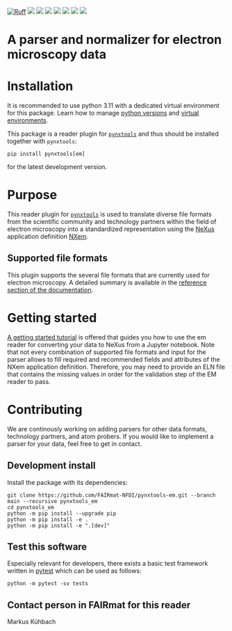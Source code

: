 [![Ruff](https://img.shields.io/endpoint?url=https://raw.githubusercontent.com/astral-sh/ruff/main/assets/badge/v2.json)](https://github.com/astral-sh/ruff)
![](https://github.com/FAIRmat-NFDI/pynxtools-em/actions/workflows/pytest.yml/badge.svg)
![](https://github.com/FAIRmat-NFDI/pynxtools-em/actions/workflows/pylint.yml/badge.svg)
![](https://github.com/FAIRmat-NFDI/pynxtools-em/actions/workflows/publish.yml/badge.svg)
![](https://img.shields.io/pypi/pyversions/pynxtools-em)
![](https://img.shields.io/pypi/l/pynxtools-em)
![](https://img.shields.io/pypi/v/pynxtools-em)
![](https://coveralls.io/repos/github/FAIRmat-NFDI/pynxtools-em/badge.svg?branch=master)

# A parser and normalizer for electron microscopy data

# Installation
It is recommended to use python 3.11 with a dedicated virtual environment for this package.
Learn how to manage [python versions](https://github.com/pyenv/pyenv) and
[virtual environments](https://realpython.com/python-virtual-environments-a-primer/).

This package is a reader plugin for [`pynxtools`](https://github.com/FAIRmat-NFDI/pynxtools) and thus should be installed together with `pynxtools`:
```shell
pip install pynxtools[em]
```

for the latest development version.

# Purpose
This reader plugin for [`pynxtools`](https://github.com/FAIRmat-NFDI/pynxtools) is used to translate diverse file formats from the scientific community and technology partners
within the field of electron microscopy into a standardized representation using the [NeXus](https://www.nexusformat.org/) application definition [NXem](https://fairmat-nfdi.github.io/nexus_definitions/classes/contributed_definitions/NXem.html#nxem).

## Supported file formats
This plugin supports the several file formats that are currently used for electron microscopy.
A detailed summary is available in the [reference section of the documentation](https://fairmat-nfdi.github.io/pynxtools-em).

# Getting started
[A getting started tutorial](https://github.com/FAIRmat-NFDI/pynxtools-em/tree/main/examples) is offered that guides you
how to use the em reader for converting your data to NeXus from a Jupyter notebook. Note that not every combination of
supported file formats and input for the parser allows to fill required and recommended fields and attributes of the NXem
application definition. Therefore, you may need to provide an ELN file that contains the missing values in order for the
validation step of the EM reader to pass.

# Contributing
We are continously working on adding parsers for other data formats, technology partners, and atom probers.
If you would like to implement a parser for your data, feel free to get in contact.

## Development install
Install the package with its dependencies:

```shell
git clone https://github.com/FAIRmat-NFDI/pynxtools-em.git --branch main --recursive pynxtools_em
cd pynxtools_em
python -m pip install --upgrade pip
python -m pip install -e .
python -m pip install -e ".[dev]"
```

<!---There is also a [pre-commit hook](https://pre-commit.com/#intro) available
which formats the code and checks the linting before actually commiting.
It can be installed with
```shell
pre-commit install
```
from the root of this repository.

## Development Notes-->

## Test this software
Especially relevant for developers, there exists a basic test framework written in
[pytest](https://docs.pytest.org/en/stable/) which can be used as follows:

```shell
python -m pytest -sv tests
```

## Contact person in FAIRmat for this reader
Markus Kühbach
